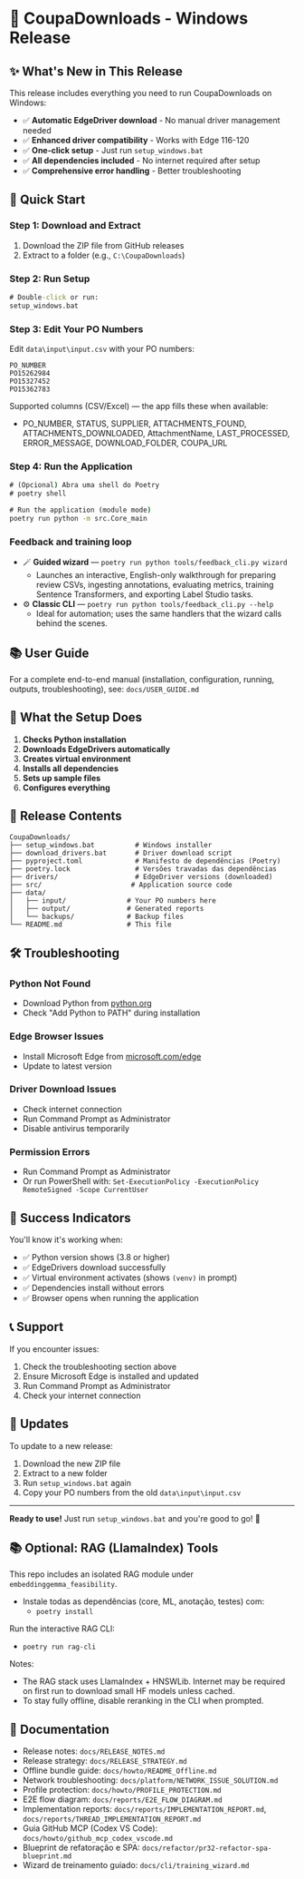 # 🚀 CoupaDownloads - Windows Release

## ✨ What's New in This Release

This release includes everything you need to run CoupaDownloads on Windows:

- ✅ **Automatic EdgeDriver download** - No manual driver management needed
- ✅ **Enhanced driver compatibility** - Works with Edge 116-120
- ✅ **One-click setup** - Just run `setup_windows.bat`
- ✅ **All dependencies included** - No internet required after setup
- ✅ **Comprehensive error handling** - Better troubleshooting

## 🎯 Quick Start

### Step 1: Download and Extract
1. Download the ZIP file from GitHub releases
2. Extract to a folder (e.g., `C:\CoupaDownloads`)

### Step 2: Run Setup
```cmd
# Double-click or run:
setup_windows.bat
```

### Step 3: Edit Your PO Numbers
Edit `data\input\input.csv` with your PO numbers:
```csv
PO_NUMBER
PO15262984
PO15327452
PO15362783
```

Supported columns (CSV/Excel) — the app fills these when available:
- PO_NUMBER, STATUS, SUPPLIER, ATTACHMENTS_FOUND, ATTACHMENTS_DOWNLOADED,
  AttachmentName, LAST_PROCESSED, ERROR_MESSAGE, DOWNLOAD_FOLDER, COUPA_URL

### Step 4: Run the Application
```cmd
# (Opcional) Abra uma shell do Poetry
# poetry shell

# Run the application (module mode)
poetry run python -m src.Core_main
```

### Feedback and training loop
- 🪄 **Guided wizard** — `poetry run python tools/feedback_cli.py wizard`
  - Launches an interactive, English-only walkthrough for preparing review CSVs, ingesting annotations, evaluating metrics, training Sentence Transformers, and exporting Label Studio tasks.
- ⚙️ **Classic CLI** — `poetry run python tools/feedback_cli.py --help`
  - Ideal for automation; uses the same handlers that the wizard calls behind the scenes.

## 📚 User Guide
For a complete end-to-end manual (installation, configuration, running, outputs, troubleshooting), see:
`docs/USER_GUIDE.md`

## 🔧 What the Setup Does

1. **Checks Python installation**
2. **Downloads EdgeDrivers automatically**
3. **Creates virtual environment**
4. **Installs all dependencies**
5. **Sets up sample files**
6. **Configures everything**

## 📁 Release Contents

```
CoupaDownloads/
├── setup_windows.bat          # Windows installer
├── download_drivers.bat       # Driver download script
├── pyproject.toml             # Manifesto de dependências (Poetry)
├── poetry.lock                # Versões travadas das dependências
├── drivers/                   # EdgeDriver versions (downloaded)
├── src/                      # Application source code
├── data/
│   ├── input/               # Your PO numbers here
│   ├── output/              # Generated reports
│   └── backups/             # Backup files
└── README.md                # This file
```

## 🛠️ Troubleshooting

### Python Not Found
- Download Python from [python.org](https://python.org)
- Check "Add Python to PATH" during installation

### Edge Browser Issues
- Install Microsoft Edge from [microsoft.com/edge](https://www.microsoft.com/edge)
- Update to latest version

### Driver Download Issues
- Check internet connection
- Run Command Prompt as Administrator
- Disable antivirus temporarily

### Permission Errors
- Run Command Prompt as Administrator
- Or run PowerShell with: `Set-ExecutionPolicy -ExecutionPolicy RemoteSigned -Scope CurrentUser`

## 🎉 Success Indicators

You'll know it's working when:
- ✅ Python version shows (3.8 or higher)
- ✅ EdgeDrivers download successfully
- ✅ Virtual environment activates (shows `(venv)` in prompt)
- ✅ Dependencies install without errors
- ✅ Browser opens when running the application

## 📞 Support

If you encounter issues:
1. Check the troubleshooting section above
2. Ensure Microsoft Edge is installed and updated
3. Run Command Prompt as Administrator
4. Check your internet connection

## 🔄 Updates

To update to a new release:
1. Download the new ZIP file
2. Extract to a new folder
3. Run `setup_windows.bat` again
4. Copy your PO numbers from the old `data\input\input.csv`

---

**Ready to use!** Just run `setup_windows.bat` and you're good to go! 🚀

## 📚 Optional: RAG (LlamaIndex) Tools

This repo includes an isolated RAG module under `embeddinggemma_feasibility`.

- Instale todas as dependências (core, ML, anotação, testes) com:
  - `poetry install`

Run the interactive RAG CLI:
- `poetry run rag-cli`

Notes:
- The RAG stack uses LlamaIndex + HNSWLib. Internet may be required on first run to download small HF models unless cached.
- To stay fully offline, disable reranking in the CLI when prompted.

## 📖 Documentation

- Release notes: `docs/RELEASE_NOTES.md`
- Release strategy: `docs/RELEASE_STRATEGY.md`
- Offline bundle guide: `docs/howto/README_Offline.md`
- Network troubleshooting: `docs/platform/NETWORK_ISSUE_SOLUTION.md`
- Profile protection: `docs/howto/PROFILE_PROTECTION.md`
- E2E flow diagram: `docs/reports/E2E_FLOW_DIAGRAM.md`
- Implementation reports: `docs/reports/IMPLEMENTATION_REPORT.md`, `docs/reports/THREAD_IMPLEMENTATION_REPORT.md`
- Guia GitHub MCP (Codex VS Code): `docs/howto/github_mcp_codex_vscode.md`
- Blueprint de refatoração e SPA: `docs/refactor/pr32-refactor-spa-blueprint.md`
- Wizard de treinamento guiado: `docs/cli/training_wizard.md`
